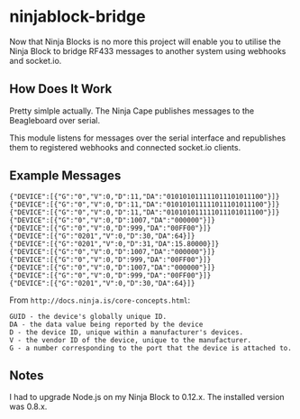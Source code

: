 # ninjablock-bridge
Now that Ninja Blocks is no more this project will enable you to utilise the Ninja Block to bridge RF433 messages to another system using webhooks and socket.io.

## How Does It Work

Pretty simlple actually. The Ninja Cape publishes messages to the Beagleboard over serial.

This module listens for messages over the serial interface and republishes them to registered webhooks and connected socket.io clients.

## Example Messages

```
{"DEVICE":[{"G":"0","V":0,"D":11,"DA":"010101011111011101011100"}]}
{"DEVICE":[{"G":"0","V":0,"D":11,"DA":"010101011111011101011100"}]}
{"DEVICE":[{"G":"0","V":0,"D":11,"DA":"010101011111011101011100"}]}
{"DEVICE":[{"G":"0","V":0,"D":1007,"DA":"000000"}]}
{"DEVICE":[{"G":"0","V":0,"D":999,"DA":"00FF00"}]}
{"DEVICE":[{"G":"0201","V":0,"D":30,"DA":64}]}
{"DEVICE":[{"G":"0201","V":0,"D":31,"DA":15.80000}]}
{"DEVICE":[{"G":"0","V":0,"D":1007,"DA":"000000"}]}
{"DEVICE":[{"G":"0","V":0,"D":999,"DA":"00FF00"}]}
{"DEVICE":[{"G":"0","V":0,"D":1007,"DA":"000000"}]}
{"DEVICE":[{"G":"0","V":0,"D":999,"DA":"00FF00"}]}
{"DEVICE":[{"G":"0201","V":0,"D":30,"DA":64}]}
```

From `http://docs.ninja.is/core-concepts.html`:

```
GUID - the device's globally unique ID.
DA - the data value being reported by the device
D - the device ID, unique within a manufacturer's devices.
V - the vendor ID of the device, unique to the manufacturer.
G - a number corresponding to the port that the device is attached to.
```

## Notes

I had to upgrade Node.js on my Ninja Block to 0.12.x. The installed version was 0.8.x.
